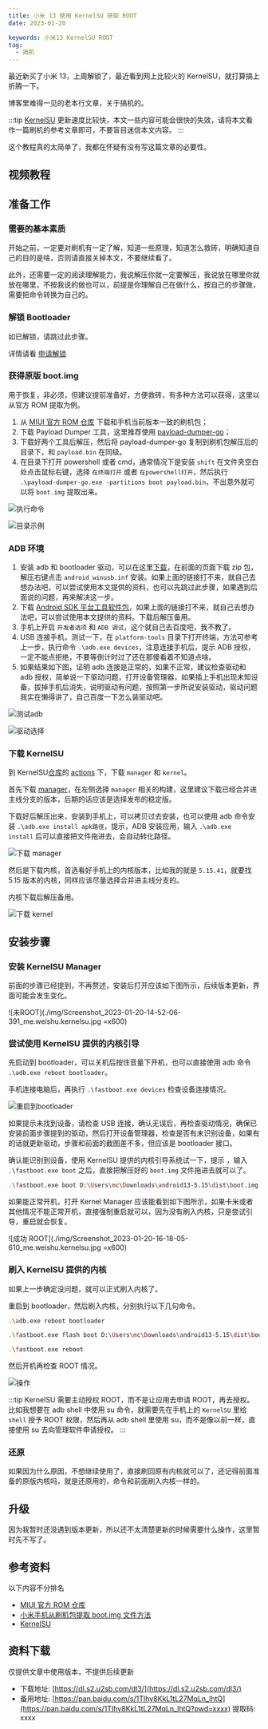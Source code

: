 ```yaml
---
title: 小米 13 使用 KernelSU 获取 ROOT
date: 2023-01-20

keywords: 小米13 KernelSU ROOT
tag:
  - 搞机
---
```


最近新买了小米 13，上周解锁了，最近看到网上比较火的 KernelSU，就打算搞上折腾一下。

<!-- more -->

博客里难得一见的老本行文章，关于搞机的。

:::tip
[KernelSU](https://kernelsu.org/) 更新速度比较快，本文一些内容可能会很快的失效，请将本文看作一篇刷机的参考文章即可，不要盲目迷信本文内容。
:::

这个教程真的太简单了，我都在怀疑有没有写这篇文章的必要性。

## 视频教程

<BiliBili bvid="BV1rv4y1r75X" />

## 准备工作

### 需要的基本素质

开始之前，一定要对刷机有一定了解，知道一些原理，知道怎么救砖，明确知道自己的目的是啥，否则请直接关掉本文，不要继续看了。

此外，还需要一定的阅读理解能力，我说解压你就一定要解压，我说放在哪里你就放在哪里，不按我说的做也可以，前提是你理解自己在做什么，按自己的步骤做，需要把命令转换为自己的。

### 解锁 Bootloader

如已解锁，请跳过此步骤。

详情请看 [申请解锁](https://www.miui.com/unlock/index.html)

### 获得原版 boot.img

用于恢复，非必须，但建议提前准备好，方便救砖，有多种方法可以获得，这里以从官方 ROM 提取为例。

1. 从 [MIUI 官方 ROM 仓库](https://roms.miuier.com/zh-cn/devices/fuxi/) 下载和手机当前版本一致的刷机包；
2. 下载 Payload Dumper 工具，这里推荐使用 [payload-dumper-go](https://github.com/ssut/payload-dumper-go/releases)；
3. 下载好两个工具后解压，然后将 payload-dumper-go 复制到刷机包解压后的目录下，和 `payload.bin` 在同级。
4. 在目录下打开 powershell 或者 cmd，通常情况下是安装 `shift` 在文件夹空白处点击鼠标右键，选择 `在终端打开` 或者 `在powershell打开`，然后执行 `.\payload-dumper-go.exe -partitions boot payload.bin`，不出意外就可以将 `boot.img` 提取出来。

![执行命令](./img/Snipaste_2023-01-20_17-33-09.png)

![目录示例](./img/Snipaste_2023-01-20_17-34-09.png)

### ADB 环境

1. 安装 adb 和 bootloader 驱动，可以在这里[下载](https://developer.android.com/studio/run/win-usb?hl=zh-cn)，在前面的页面下载 zip 包，解压右键点击 `android_winusb.inf` 安装。如果上面的链接打不来，就自己去想办法吧，可以尝试使用本文提供的资料，也可以先跳过此步骤，如果遇到后面说的问题，再来解决这一步。
2. 下载 [Android SDK 平台工具软件包](https://developer.android.com/studio/releases/platform-tools)，如果上面的链接打不来，就自己去想办法吧，可以尝试使用本文提供的资料。下载后解压备用。
3. 手机上开启 `开发者选项` 和 `ADB 调试`，这个就自己去百度吧，我不教了。
4. USB 连接手机，测试一下，在 `platform-tools` 目录下打开终端，方法可参考上一步，执行命令 `.\adb.exe devices`，注意连接手机后，提示 ADB 授权，一定不能点拒绝，不要等倒计时过了还在那傻看着不知道点啥。
5. 如果结果如下图，证明 adb 连接是正常的，如果不正常，建议检查驱动和 adb 授权，简单说一下驱动问题，打开设备管理器，如果插上手机出现未知设备，拔掉手机后消失，说明驱动有问题，按照第一步所说安装驱动，驱动问题我实在懒得讲了，自己百度一下怎么装驱动吧。

![测试adb](./img/Snipaste_2023-01-20_17-51-31.png)

![驱动选择](./img/Snipaste_2023-01-20_17-58-09.png)

### 下载 KernelSU

到 KernelSU[仓库](https://github.com/tiann/KernelSU)的 [actions](https://github.com/tiann/KernelSU/actions) 下，下载 `manager` 和 `kernel`。

首先下载 [manager](https://github.com/tiann/KernelSU/actions/workflows/build-manager.yml)，在左侧选择 `manager` 相关的构建，这里建议下载已经合并进主线分支的版本，后期的话应该是选择发布的稳定版。

下载好后解压出来，安装到手机上，可以拷贝过去安装，也可以使用 adb 命令安装 `.\adb.exe install apk路径`，提示，ADB 安装应用，输入 `.\adb.exe install` 后可以直接把文件拖进去，会自动转化路径。

![下载 manager](./img/Snipaste_2023-01-20_19-28-28.png)

然后是下载内核，首选看好手机上的内核版本，比如我的就是 `5.15.41`，就要找 5.15 版本的内核，同样应该尽量选择合并进主线分支的。

内核下载后解压备用。

![下载 kernel](./img/Snipaste_2023-01-20_19-32-23.png)

## 安装步骤

### 安装 KernelSU Manager

前面的步骤已经提到，不再赘述，安装后打开应该如下图所示，后续版本更新，界面可能会发生变化。

![未ROOT](./img/Screenshot_2023-01-20-14-52-06-391_me.weishu.kernelsu.jpg =x600)

### 尝试使用 KernelSU 提供的内核引导

先启动到 bootloader，可以关机后按住音量下开机，也可以直接使用 adb 命令 `.\adb.exe reboot bootloader`。

手机连接电脑后，再执行 `.\fastboot.exe devices` 检查设备连接情况。

![重启到bootloader](./img/Snipaste_2023-01-20_19-43-23.png)

如果提示未找到设备，请检查 USB 连接，确认无误后，再检查驱动情况，确保已安装前面步骤提到的驱动，然后打开设备管理器，检查是否有未识别设备，如果有的话就更新驱动，步骤和前面的截图差不多，但应该是 bootloader 接口。

确认能识别到设备，使用 KernelSU 提供的内核引导系统试一下，提示 ，输入 `.\fastboot.exe boot` 之后，直接把解压好的 `boot.img` 文件拖进去就可以了。

```sh
.\fastboot.exe boot D:\Users\mc\Downloads\android13-5.15\dist\boot.img
```

如果能正常开机，打开 Kernel Manager 应该能看到如下图所示，如果卡米或者其他情况不能正常开机，直接强制重启就可以，因为没有刷入内核，只是尝试引导，重启就会恢复。

![成功 ROOT](./img/Screenshot_2023-01-20-16-18-05-610_me.weishu.kernelsu.jpg =x600)

### 刷入 KernelSU 提供的内核

如果上一步确定没问题，就可以正式刷入内核了。

重启到 bootloader，然后刷入内核，分别执行以下几句命令。

```sh
.\adb.exe reboot bootloader

.\fastboot.exe flash boot D:\Users\mc\Downloads\android13-5.15\dist\boot.img

.\fastboot.exe reboot
```

然后开机再检查 ROOT 情况。

![操作](./img/Snipaste_2023-01-20_19-52-34.png)

:::tip
KernelSU 需要主动授权 ROOT，而不是让应用去申请 ROOT，再去授权。比如我想要在 adb shell 中使用 su 命令，就需要先在手机上的 `KernelSU` 里给 `shell` 授予 ROOT 权限，然后再从 adb shell 里使用 su，而不是像以前一样，直接使用 su 去向管理软件申请授权。
:::

### 还原

如果因为什么原因，不想继续使用了，直接刷回原有内核就可以了，还记得前面准备的原版内核吗，就是还原用的，命令和前面刷入内核一样的。

## 升级

因为我暂时还没遇到版本更新，所以还不太清楚更新的时候需要什么操作，这里暂时先不写了。

## 参考资料

以下内容不分排名

- [MIUI 官方 ROM 仓库](https://roms.miuier.com/zh-cn/devices/fuxi/)
- [小米手机从刷机包提取 boot.img 文件方法](https://miuiver.com/extracting-boot-img/)
- [KernelSU](https://kernelsu.org/)

## 资料下载

仅提供文章中使用版本，不提供后续更新

- 下载地址: [https://dl.s2.u2sb.com/dl3/](https://dl.s2.u2sb.com/dl3/)
- 备用地址: [https://pan.baidu.com/s/1TIhy8KkL1tL27MqLn_lhtQ](https://pan.baidu.com/s/1TIhy8KkL1tL27MqLn_lhtQ?pwd=xxxx) 提取码: xxxx

